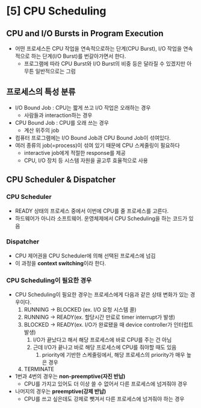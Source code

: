 
# [5] CPU Scheduling

## CPU and I/O Bursts in Program Execution

- 어떤 프로세스든 CPU 작업을 연속적으로하는 단계(CPU Burst), I/O 작업을 연속적으로 하는 단계(I/O Burst)를 번갈아가면서 한다.
    - 프로그램에 따라 CPU Burst와 I/O Burst의 비중 등은 달라질 수 있겠지만 아무튼 일반적으로는 그럼
    

## 프로세스의 특성 분류

- I/O Bound Job : CPU는 짧게 쓰고 I/O 작업은 오래하는 경우
    - 사람들과 interaction하는 경우
- CPU Bound Job : CPU를 오래 쓰는 경우
    - 계산 위주의 job
- 컴퓨터 프로그램에는 I/O Bound Job과 CPU Bound Job이 섞여있다.
- 여러 종류의 job(=process)이 섞여 있기 때문에 CPU 스케줄링이 필요하다
    - interactive job에게 적절한 response를 제공
    - CPU, I/O 장치 등 시스템 자원을 골고루 효율적으로 사용

## CPU Scheduler & Dispatcher

### CPU Scheduler

- READY 상태의 프로세스 중에서 이번에 CPU를 줄 프로세스를 고른다.
- 하드웨어가 아니라 소프트웨어. 운영체제에서 CPU Scheduling을 하는 코드가 있음

### Dispatcher

- CPU 제어권을 CPU Scheduler에 의해 선택된 프로세스에 넘김
- 이 과정을 **context switching**이라 한다.

### CPU Scheduling이 필요한 경우

- CPU Scheduling이 필요한 경우는 프로세스에게 다음과 같은 상태 변화가 있는 경우이다.
    1. RUNNING → BLOCKED (ex. I/O 요청 시스템 콜)
    2. RUNNING → READY(ex. 할당시간 만료로 timer interrupt가 발생)
    3. BLOCKED → READY(ex. I/O가 완료됐을 때 device controller가 인터럽트 발생)
        1. I/O가 끝났다고 해서 해당 프로세스에 바로 CPU를 주는 건 아님
        2. 근데 I/O가 끝나고 바로 해당 프로세스에 CPU를 줘야할 때도 있음
            1. priority에 기반한 스케줄링에서, 해당 프로세스의 priority가 매우 높은 경우
    4. TERMINATE
- 1번과 4번의 경우는 **non-preemptive(자진 반납)**
    - CPU를 가지고 있어도 더 이상 쓸 수 없어서 다른 프로세스에 넘겨줘야 경우
- 나머지의 경우는 **preemptive(강제 반납)**
    - CPU를 쓰고 싶은데도 강제로 뺏겨서 다른 프로세스에 넘겨줘야 하는 경우
